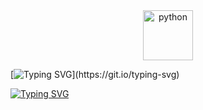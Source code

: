 <div align="center">
  <img src="https://github.com/Parv-cell/alx-higher_level_programming/assets/122843056/9bb5dff8-194f-487a-b943-eea07522d5e2" alt="python" width="80"/>
</div>

[![Typing SVG](https://readme-typing-svg.herokuapp.com?font=Fira+Code&weight=900&size=22&pause=1000&width=440&lines=PYTHON+Data+Structure:+Lists,+Tuples\(:)](https://git.io/typing-svg)

[![Typing SVG](https://readme-typing-svg.herokuapp.com?font=Fira+Code&weight=800&size=22&pause=1000&color=F70000&width=435&lines=Author%3A+Youssef+Bakier)](https://git.io/typing-svg)

